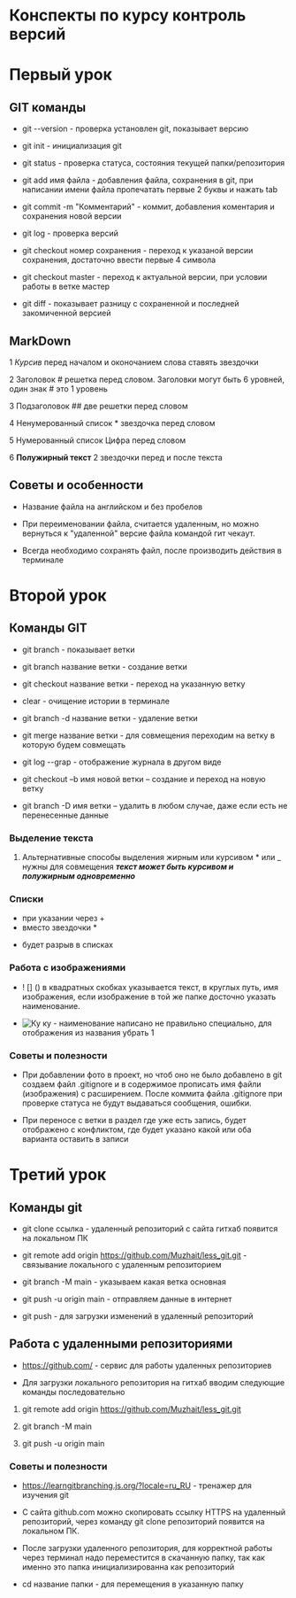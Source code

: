 # Конспекты по курсу контроль версий

# Первый урок

## GIT команды

* git --version - проверка установлен git, показывает версию

* git init - инициализация git

* git status - проверка статуса, состояния текущей папки/репозитория

* git add имя файла - добавления файла, сохранения в git, при написании имени файла пропечатать первые 2 буквы и нажать tab

* git commit -m "Комментарий" - коммит, добавления коментария и сохранения новой версии

* git log - проверка версий

* git checkout номер сохранения - переход к указаной версии сохранения, достаточно ввести первые 4 символа

* git checkout master - переход к актуальной версии, при условии работы в ветке мастер

* git diff - показывает разницу с сохраненной и последней закомиченной версией


## MarkDown

1 *Курсив* перед началом и оконочанием слова ставять звездочки

2 Заголовок # решетка перед словом. Заголовки могут быть 6 уровней, один знак # это 1 уровень

3 Подзаголовок ## две решетки перед словом

4 Ненумерованный список * звездочка перед словом

5 Нумерованный список Цифра перед словом

6 **Полужирный текст** 2 звездочки перед и после текста

## Советы и особенности

* Название файла на английском и без пробелов

* При переименовании файла, считается удаленным, но можно вернуться к "удаленной" версие файла командой гит чекаут.

* Всегда необходимо сохранять файл, после производить действия в терминале



# Второй урок

## Команды GIT

* git branch - показывает ветки

* git branch название ветки - создание ветки

* git checkout название ветки - переход на указанную ветку

* clear - очищение истории в терминале

* git branch -d название ветки - удаление ветки

* git merge название ветки - для совмещения переходим на ветку в которую будем совмещать

* git log --grap - отображение журнала в другом виде

* git checkout –b имя новой ветки – создание и переход на новую ветку

* git branch -D имя ветки – удалить в любом случае, даже если есть не перенесенные данные

### Выделение текста

1. Альтернативные способы выделения жирным или курсивом * или _ нужны для совмещения **_текст может быть курсивом и полужирным одновременно_**


### Списки
* при указании через + 
* вместо звездочки *
+ будет разрыв в списках

### Работа с изображениями

* ! [] () в квадратных скобках указывается текст, в круглых путь, имя изображения, если изображение в той же папке досточно указать наименование.

* ![Ку ку](gb1.jpg) - наименование написано не правильно специально, для отображения из названия убрать 1

### Советы и полезности

* При добавлении фото в проект, но чтоб оно не было добавлено в git создаем файл .gitignore и в содержимое прописать имя файли (изображения) с расширением. После коммита файла .gitignore при проверке статуса не будут выдаваться сообщения, ошибки.

* При переносе с ветки в раздел где уже есть запись, будет отображено с конфликтом, где будет указано какой или оба варианта оставить в записи



# Третий урок

## Команды git

* git clone ссылка - удаленный репозиторий с сайта гитхаб появится на локальном ПК

* git remote add origin https://github.com/Muzhait/less_git.git - связывание локального с удаленным репозиторием

* git branch -M main - указываем какая ветка основная

* git push -u origin main - отправляем данные в интернет

* git push - для загрузки изменений в удаленный репозиторий


## Работа с удаленными репозиториями

* https://github.com/ - сервис для работы удаленных репозиториев

* Для загрузки локального репозитория на гитхаб вводим следующие команды последовательно

1. git remote add origin https://github.com/Muzhait/less_git.git 

2. git branch -M main

3. git push -u origin main


### Советы и полезности

* https://learngitbranching.js.org/?locale=ru_RU - тренажер для изучения git

* С сайта github.com можно скопировать ссылку HTTPS на удаленный репозиторий, через команду git clone репозиторий появится на локальном ПК.

* После загрузки удаленного репозитория, для корректной работы через терминал надо переместится в скачанную папку, так как именно это папка инициализированна как репозиторий

* cd название папки - для перемещения в указанную папку


